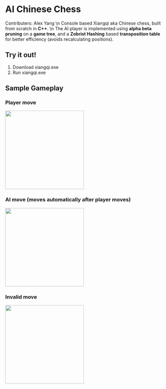 # AI Chinese Chess
Contributers: Alex Yang \n
Console based Xiangqi aka Chinese chess, built from scratch in **C++**. \n
The AI player is implemented using **alpha beta pruning** on a **game tree**, and a **Zobrist Hashing** based **transposition table** for better efficiency (avoids recalculating positions).
## Try it out!
1. Download xiangqi.exe
2. Run xiangqi.exe
## Sample Gameplay
### Player move
<img src="https://github.com/DatProJack/chinese-chess/assets/32620988/bb4b79e5-223a-4400-a995-a734267488b7" width="250" height="250">

### AI move (moves automatically after player moves)
<img src="https://github.com/DatProJack/chinese-chess/assets/32620988/f34e7130-974e-4982-b163-8f24f7412c9d" width="250" height="250">

### Invalid move
<img src="https://github.com/DatProJack/chinese-chess/assets/32620988/b845880d-886d-4741-8e6f-bd177a698ad8" width="250" height="250">
